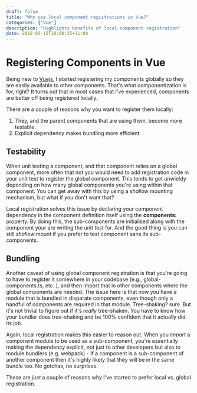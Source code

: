 ```yaml
---
draft: false
title: "Why use local component registrations in Vue?"
categories: ["Vue"]
description: "Highlights benefits of local component registration"
date: 2018-03-15T19:00:35+11:00
---
```

# Registering Components in Vue

Being new to [Vuejs](https://vuejs.org), I started registering my components globally so they are easily available to other components. That's what componentization is for, right? It turns out that in most cases that I've experienced, components are better off being registered locally.

There are a couple of reasons why you want to register them locally:

1. They, and the parent components that are using them, become more testable.
2. Explicit dependency makes bundling more efficient.

## Testability
When unit testing a component, and that component relies on a global component, more often that not you would need to add registration code in your unit test to register the global component. This tends to get unwieldy depending on how many global components you're using within that component. You can get away with this by using a *shallow* mounting mechanism, but what if you don't want that?

Local registration solves this issue by declaring your component dependency in the component definition itself using the **components:** property. By doing this, the sub-components are initialised along with the component your are writing the unit test for. And the good thing is you can still *shallow* mount if you prefer to test component sans its sub-components.

## Bundling

Another caveat of using global component registration is that you're going to have to register it somewhere in your codebase (e.g., global-components.ts, etc..), and then import that in other components where the global components are needed. The issue here is that now you have a module that is bundled in disparate components, even though only a handful of components are required in that module. Tree-shaking? sure. But it's not trivial to figure out if it's *really* tree-shaken. You have to know how your bundler does tree-shaking and be 100% confident that it actually did its job.

Again, local registration makes this easier to reason out. When you *import* a component module to be used as a sub-component, you're essentially making the dependency explicit, not just to other developers but also to module bundlers (e.g. webpack) - If a component is a sub-component of another component then it's highly likely that they will be in the same bundle too. No gotchas, no surprises.

These are *just* a couple of reasons why I've started to prefer local vs. global registration.